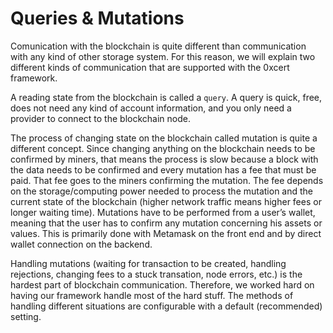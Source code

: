 # Queries & Mutations

Comunication with the blockchain is quite different than communication with any kind of other storage system. For this reason, we will explain two different kinds of communication that are supported with the 0xcert framework.

A reading state from the blockchain is called a `query`. A query is quick, free, does not need any kind of account information, and you only need a provider to connect to the blockchain node.

The process of changing state on the blockchain called mutation is quite a different concept. Since changing anything on the blockchain needs to be confirmed by miners, that means the process is slow because a block with the data needs to be confirmed and every mutation has a fee that must be paid. That fee goes to the miners confirming the mutation. The fee depends on the storage/computing power needed to process the mutation and the current state of the blockchain (higher network traffic means higher fees or longer waiting time). Mutations have to be performed from a user’s wallet, meaning that the user has to confirm any mutation concerning his assets or values. This is primarily done with Metamask on the front end and by direct wallet connection on the backend.

Handling mutations (waiting for transaction to be created, handling rejections, changing fees to a stuck transation, node errors, etc.) is the hardest part of blockchain communication. Therefore, we worked hard on having our framework handle most of the hard stuff. The methods of handling different situations are configurable with a default (recommended) setting.
